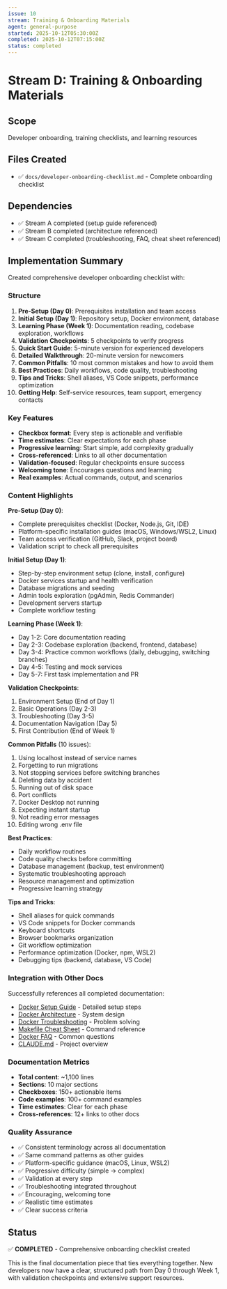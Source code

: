 ```yaml
---
issue: 10
stream: Training & Onboarding Materials
agent: general-purpose
started: 2025-10-12T05:30:00Z
completed: 2025-10-12T07:15:00Z
status: completed
---
```


# Stream D: Training & Onboarding Materials

## Scope
Developer onboarding, training checklists, and learning resources

## Files Created
- ✅ `docs/developer-onboarding-checklist.md` - Complete onboarding checklist

## Dependencies
- ✅ Stream A completed (setup guide referenced)
- ✅ Stream B completed (architecture referenced)
- ✅ Stream C completed (troubleshooting, FAQ, cheat sheet referenced)

## Implementation Summary

Created comprehensive developer onboarding checklist with:

### Structure
1. **Pre-Setup (Day 0)**: Prerequisites installation and team access
2. **Initial Setup (Day 1)**: Repository setup, Docker environment, database
3. **Learning Phase (Week 1)**: Documentation reading, codebase exploration, workflows
4. **Validation Checkpoints**: 5 checkpoints to verify progress
5. **Quick Start Guide**: 5-minute version for experienced developers
6. **Detailed Walkthrough**: 20-minute version for newcomers
7. **Common Pitfalls**: 10 most common mistakes and how to avoid them
8. **Best Practices**: Daily workflows, code quality, troubleshooting
9. **Tips and Tricks**: Shell aliases, VS Code snippets, performance optimization
10. **Getting Help**: Self-service resources, team support, emergency contacts

### Key Features
- **Checkbox format**: Every step is actionable and verifiable
- **Time estimates**: Clear expectations for each phase
- **Progressive learning**: Start simple, add complexity gradually
- **Cross-referenced**: Links to all other documentation
- **Validation-focused**: Regular checkpoints ensure success
- **Welcoming tone**: Encourages questions and learning
- **Real examples**: Actual commands, output, and scenarios

### Content Highlights

**Pre-Setup (Day 0)**:
- Complete prerequisites checklist (Docker, Node.js, Git, IDE)
- Platform-specific installation guides (macOS, Windows/WSL2, Linux)
- Team access verification (GitHub, Slack, project board)
- Validation script to check all prerequisites

**Initial Setup (Day 1)**:
- Step-by-step environment setup (clone, install, configure)
- Docker services startup and health verification
- Database migrations and seeding
- Admin tools exploration (pgAdmin, Redis Commander)
- Development servers startup
- Complete workflow testing

**Learning Phase (Week 1)**:
- Day 1-2: Core documentation reading
- Day 2-3: Codebase exploration (backend, frontend, database)
- Day 3-4: Practice common workflows (daily, debugging, switching branches)
- Day 4-5: Testing and mock services
- Day 5-7: First task implementation and PR

**Validation Checkpoints**:
1. Environment Setup (End of Day 1)
2. Basic Operations (Day 2-3)
3. Troubleshooting (Day 3-5)
4. Documentation Navigation (Day 5)
5. First Contribution (End of Week 1)

**Common Pitfalls** (10 issues):
1. Using localhost instead of service names
2. Forgetting to run migrations
3. Not stopping services before switching branches
4. Deleting data by accident
5. Running out of disk space
6. Port conflicts
7. Docker Desktop not running
8. Expecting instant startup
9. Not reading error messages
10. Editing wrong .env file

**Best Practices**:
- Daily workflow routines
- Code quality checks before committing
- Database management (backup, test environment)
- Systematic troubleshooting approach
- Resource management and optimization
- Progressive learning strategy

**Tips and Tricks**:
- Shell aliases for quick commands
- VS Code snippets for Docker commands
- Keyboard shortcuts
- Browser bookmarks organization
- Git workflow optimization
- Performance optimization (Docker, npm, WSL2)
- Debugging tips (backend, database, VS Code)

### Integration with Other Docs

Successfully references all completed documentation:
- [Docker Setup Guide](./docker-setup-guide.md) - Detailed setup steps
- [Docker Architecture](./docker-architecture.md) - System design
- [Docker Troubleshooting](./docker-troubleshooting.md) - Problem solving
- [Makefile Cheat Sheet](./makefile-cheat-sheet.md) - Command reference
- [Docker FAQ](./docker-faq.md) - Common questions
- [CLAUDE.md](../CLAUDE.md) - Project overview

### Documentation Metrics

- **Total content**: ~1,100 lines
- **Sections**: 10 major sections
- **Checkboxes**: 150+ actionable items
- **Code examples**: 100+ command examples
- **Time estimates**: Clear for each phase
- **Cross-references**: 12+ links to other docs

### Quality Assurance

- ✅ Consistent terminology across all documentation
- ✅ Same command patterns as other guides
- ✅ Platform-specific guidance (macOS, Linux, WSL2)
- ✅ Progressive difficulty (simple → complex)
- ✅ Validation at every step
- ✅ Troubleshooting integrated throughout
- ✅ Encouraging, welcoming tone
- ✅ Realistic time estimates
- ✅ Clear success criteria

## Status
✅ **COMPLETED** - Comprehensive onboarding checklist created

This is the final documentation piece that ties everything together. New developers now have a clear, structured path from Day 0 through Week 1, with validation checkpoints and extensive support resources.
